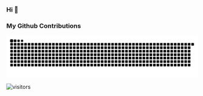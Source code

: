 
### Hi 👋

### My Github Contributions
![](https://raw.githubusercontent.com/Wster11/Wster11/main/assets/github-contribution-grid-snake.svg)              



![visitors](https://visitor-badge.vercel.app/page/wster11?color=blue)

<!-- <img align="right" src="https://github-readme-stats.vercel.app/api?username=Wster11&show_icons=true&icon_color=2f80ed&text_color=718096&bg_color=ffffff&hide_title=true" /> -->



<!--
**Wster11/Wster11** is a ✨ _special_ ✨ repository because its `README.md` (this file) appears on your GitHub profile.

Here are some ideas to get you started:

- 🔭 I’m currently working on ...
- 🌱 I’m currently learning ...
- 👯 I’m looking to collaborate on ...
- 🤔 I’m looking for help with ...
- 💬 Ask me about ...
- 📫 How to reach me: ...
- 😄 Pronouns: ...
- ⚡ Fun fact: ...
-->
